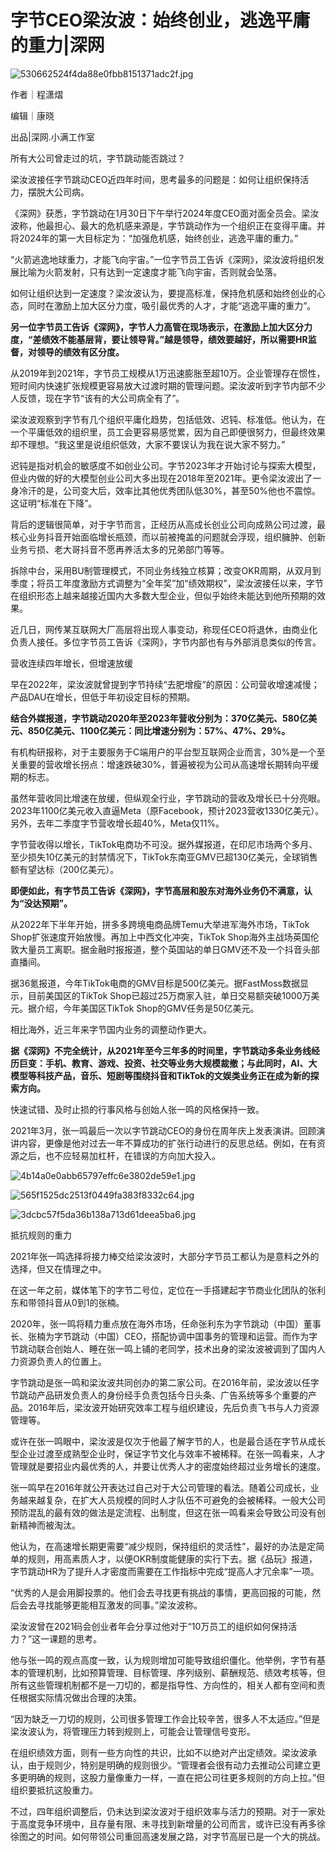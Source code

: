 # 字节CEO梁汝波：始终创业，逃逸平庸的重力|深网

![530662524f4da88e0fbb8151371adc2f.jpg](https://raw.githubusercontent.com/qqhsx/qqnews_image/main/2024/01/31/字节CEO梁汝波：始终创业，逃逸平庸的重力_深网/530662524f4da88e0fbb8151371adc2f.jpg)

作者｜程潇熠

编辑｜康晓

出品|深网.小满工作室

所有大公司曾走过的坑，字节跳动能否跳过？

梁汝波接任字节跳动CEO近四年时间，思考最多的问题是：如何让组织保持活力，摆脱大公司病。

《深网》获悉，字节跳动在1月30日下午举行2024年度CEO面对面全员会。梁汝波称，他最担心、最大的危机感来源是，字节跳动作为一个组织正在变得平庸。并将2024年的第一大目标定为：“加强危机感，始终创业，逃逸平庸的重力。”

“火箭逃逸地球重力，才能飞向宇宙。”一位字节员工告诉《深网》，梁汝波将组织发展比喻为火箭发射，只有达到一定速度才能飞向宇宙，否则就会坠落。

如何让组织达到一定速度？梁汝波认为，要提高标准，保持危机感和始终创业的心态，同时在激励上加大区分力度，吸引最优秀的人才，才能“逃逸平庸的重力”。

**另一位字节员工告诉《深网》，字节人力高管在现场表示，在激励上加大区分力度，“差绩效不能基层背，要让领导背。”越是领导，绩效要越好，所以需要HR监督，对领导的绩效有区分度。**

从2019年到2021年，字节员工规模从1万迅速膨胀至超10万。企业管理存在惯性，短时间内快速扩张规模更容易放大过渡时期的管理问题。梁汝波听到字节内部不少人反馈，现在字节“该有的大公司病全有了”。

梁汝波观察到字节有几个组织平庸化趋势，包括低效、迟钝、标准低。他认为，在一个平庸低效的组织里，员工会更容易感觉累，因为自己即便很努力，但最终效果却不理想。“我这里是说组织低效，大家不要误认为我在说大家不努力。”

迟钝是指对机会的敏感度不如创业公司。字节2023年才开始讨论与探索大模型，但业内做的好的大模型创业公司大多出现在2018年至2021年。更令梁汝波出了一身冷汗的是，公司变大后，效率比其他优秀团队低30%，甚至50%他也不震惊。这证明“标准在下降”。

背后的逻辑很简单，对于字节而言，正经历从高成长创业公司向成熟公司过渡，最核心业务抖音开始面临增长瓶颈，而以前被掩盖的问题就会浮现，组织臃肿、创新业务亏损、老大哥抖音不愿再养活太多的兄弟部门等等。

拆除中台，采用BU制管理模式，不同业务线独立核算；改变OKR周期，从双月到季度；将员工年度激励方式调整为“全年奖”加“绩效期权”，梁汝波接任以来，字节在组织形态上越来越接近国内大多数大型企业，但似乎始终未能达到他所预期的效果。

近几日，网传某互联网大厂高层将出现人事变动，称现任CEO将退休，由商业化负责人接任。多位字节员工告诉《深网》，字节内部也有与外部消息类似的传言。

营收连续四年增长，但增速放缓

早在2022年，梁汝波就曾提到字节持续“去肥增瘦”的原因：公司营收增速减慢；产品DAU在增长，但低于年初设定目标的预期。

**结合外媒报道，字节跳动2020年至2023年营收分别为：370亿美元、580亿美元、850亿美元、1100亿美元：同比增速分别为：57%、47%、29%。**

有机构研报称，对于主要服务于C端用户的平台型互联网企业而言，30%是一个至关重要的营收增长拐点：增速跌破30%，普遍被视为公司从高速增长期转向平缓期的标志。

虽然年营收同比增速在放缓，但纵观全行业，字节跳动的营收及增长已十分亮眼。2023年1100亿美元收入直逼Meta（原Facebook，预计2023营收1330亿美元）。另外，去年二季度字节营收增长超40%，Meta仅11%。

字节营收得以增长，TikTok电商功不可没。据外媒报道，在印尼市场两个多月、至少损失10亿美元的封禁情况下，TikTok东南亚GMV已超130亿美元，全球销售额有望达标（200亿美元）。

**即便如此，有字节员工告诉《深网》，字节高层和股东对海外业务仍不满意，认为“没达预期”。**

从2022年下半年开始，拼多多跨境电商品牌Temu大举进军海外市场，TikTok Shop扩张速度开始放慢。再加上中西文化冲突，TikTok
Shop海外主战场英国伦敦大量员工离职。据金融时报报道，整个英国站的单日GMV还不及一个抖音头部直播间。

据36氪报道，今年TikTok电商的GMV目标是500亿美元。据FastMoss数据显示，目前美国区的TikTok
Shop已超过25万商家入驻，单日交易额突破1000万美元。据介绍，今年美国区TikTok Shop的GMV任务是50亿美元。

相比海外，近三年来字节国内业务的调整动作更大。

**据《深网》不完全统计，从2021年至今三年多的时间里，字节跳动多条业务线经历巨变：手机、教育、游戏、投资、社交等业务大规模裁撤；与此同时，AI、大模型等科技产品，音乐、短剧等围绕抖音和TikTok的文娱类业务正在成为新的探索方向。**

快速试错、及时止损的行事风格与创始人张一鸣的风格保持一致。

2021年3月，张一鸣最后一次以字节跳动CEO的身份在周年庆上发表演讲。回顾演讲内容，更像是他对过去一年不算成功的扩张行动进行的反思总结。例如，在有资源之后，也不应轻易加杠杆，在错误的方向加大投入。

![4b14a0e0abb65797effc6e3802de59e1.jpg](https://raw.githubusercontent.com/qqhsx/qqnews_image/main/2024/01/31/字节CEO梁汝波：始终创业，逃逸平庸的重力_深网/4b14a0e0abb65797effc6e3802de59e1.jpg)

![565f1525dc2513f0449fa383f8332c64.jpg](https://raw.githubusercontent.com/qqhsx/qqnews_image/main/2024/01/31/字节CEO梁汝波：始终创业，逃逸平庸的重力_深网/565f1525dc2513f0449fa383f8332c64.jpg)

![3dcbc57f5da36b138a713d61deea5ba6.jpg](https://raw.githubusercontent.com/qqhsx/qqnews_image/main/2024/01/31/字节CEO梁汝波：始终创业，逃逸平庸的重力_深网/3dcbc57f5da36b138a713d61deea5ba6.jpg)

抵抗规则的重力

2021年张一鸣选择将接力棒交给梁汝波时，大部分字节员工都认为是意料之外的选择，但又在情理之中。

在这一年之前，媒体笔下的字节二号位，定位在一手搭建起字节商业化团队的张利东和带领抖音从0到1的张楠。

2020年，张一鸣将精力重点放在海外市场，任命张利东为字节跳动（中国）董事长、张楠为字节跳动（中国）CEO，搭配协调中国事务的管理和运营。而作为字节跳动联合创始人、睡在张一鸣上铺的老同学，技术出身的梁汝波被调到了国内人力资源负责人的位置上。

字节跳动是张一鸣和梁汝波共同创办的第二家公司。在2016年前，梁汝波以任字节跳动产品研发负责人的身份经手负责包括今日头条、广告系统等多个重要的产品。2016年后，梁汝波开始研究效率工程与组织建设，先后负责飞书与人力资源管理等。

或许在张一鸣眼中，梁汝波是仅次于他最了解字节的人，也是最合适在字节从成长型企业过渡至成熟型企业时，保证字节文化与效率不被稀释。在张一鸣看来，人才管理就是要招业内最优秀的人，并要让优秀人才的密度始终超过业务增长的速度。

张一鸣早在2016年就公开表达过自己对于大公司管理的看法。随着公司成长，业务越来越复杂，在扩大人员规模的同时人才队伍不可避免的会被稀释。一般大公司预防混乱的最有效的做法是定流程、出制度，但这在张一鸣看来会导致公司没有创新精神而被淘汰。

他认为，在高速增长期更需要“减少规则，保持组织的灵活性”，最好的办法是定简单的规则，用高素质人才，以便OKR制度能健康的实行下去。据《品玩》报道，字节跳动HR为了提升人才密度而需要在工作指标中完成“提高人才冗余率”一项。

“优秀的人是会用脚投票的。他们会去寻找更有挑战的事情，更高回报的可能，然后会去寻找能够更能相互激发的同事。”梁汝波称。

梁汝波曾在2021码会创业者年会分享过他对于“10万员工的组织如何保持活力？”这一课题的思考。

他与张一鸣的观点高度一致，认为规则增加可能导致组织僵化。他举例，字节有基本的管理机制，比如预算管理、目标管理、序列级别、薪酬规范、绩效考核等，但所有这些管理机制都不是一刀切的，都是指导性、方向性的，相关人都有空间和责任根据实际情况做出合理的决策。

“因为缺乏一刀切的规则，公司很多管理工作会比较辛苦，很多人不太适应。”但是梁汝波认为，将管理压力转到规则上，可能会让管理信号变形。

在组织绩效方面，则有一些方向性的共识，比如不以绝对产出定绩效。梁汝波承认，由于规则少，特别是明确的规则很少。“管理者会很有动力去推动公司建立更多更明确的规则，这股力量像重力一样，一直在把公司往更多规则的方向上拉。”但组织要抵抗这股重力。

不过，四年组织调整后，仍未达到梁汝波对于组织效率与活力的预期。对于一家处于高度竞争环境中，且存量有限、未寻找到新增量的公司而言，或许已没有再多徐徐图之的时间。如何带领公司重回高速发展之路，对字节高层已是一个大的挑战。

